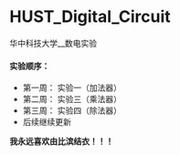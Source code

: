 # HUST_Digital_Circuit
华中科技大学__数电实验

#### 实验顺序：

+ 第一周： 实验一（加法器）
+ 第二周： 实验三（乘法器）
+ 第三周： 实验四（除法器）
+ 后续继续更新



**我永远喜欢由比滨结衣！！！**

